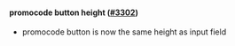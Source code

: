 #### promocode button height ([#3302](https://github.com/shopsys/shopsys/pull/3302))

-   promocode button is now the same height as input field

